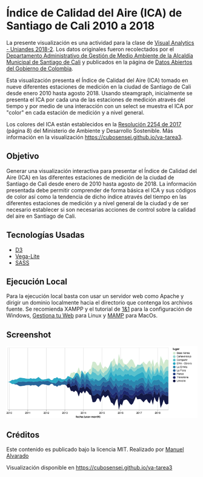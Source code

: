 # Índice de Calidad del Aire (ICA) de Santiago de Cali 2010 a 2018
La presente visualización es una actividad para la clase de [Visual Analytics - Uniandes 2018-2](http://johnguerra.co/classes/visual_analytics_fall_2018/). Los datos originales fueron recolectados por el [Departamento Administrativo de Gestión de Medio Ambiente de la Alcaldía Municipal de Santiago de Cali](http://www.cali.gov.co/dagma) y publicados en la página de [Datos Abiertos del Gobierno de Colombia](https://www.datos.gov.co/Ambiente-y-Desarrollo-Sostenible/Indice-de-calidad-del-aire-ICA-de-Santiago-de-Cali/fci7-y95i).

Esta visualización presenta el Índice de Calidad del Aire (ICA) tomado en nueve diferentes estaciones de medición en la ciudad de Santiago de Cali desde enero 2010 hasta agosto 2018. Usando steamgraph, inicialmente se presenta el ICA por cada una de las estaciones de medición através del tiempo y por medio de una interacción con un select se muestra el ICA por "color" en cada estación de medición y a nivel general.

Los colores del ICA están establecidos en la [Resolución 2254 de 2017](http://www.minambiente.gov.co/images/normativa/app/resoluciones/96-res%202254%20de%202017.pdf) (página 8) del Ministerio de Ambiente y Desarrollo Sostenible. Más información en la visualización https://cubosensei.github.io/va-tarea3.


## Objetivo
Generar una visualización interactiva para presentar el Índice de Calidad del Aire (ICA) en las diferentes estaciones de medición de la ciudad de Santiago de Cali desde enero de 2010 hasta agosto de 2018. La información presentada debe permitir comprender de forma básica el ICA y sus códigos de color así como la tendencia de dicho índice através del tiempo en las diferentes estaciones de medición y a nivel general de la ciudad y de ser necesario establecer si son necesarias acciones de control sobre la calidad del aire en Santiago de Cali.


## Tecnologías Usadas
* [D3](https://d3js.org/)
* [Vega-Lite](https://vega.github.io/vega-lite/)
* [SASS](https://sass-lang.com/)


## Ejecución Local
Para la ejecución local basta con usar un servidor web como Apache y dirigir un dominio localmente hacia el directorio que contenga los archivos fuente. Se recomienda XAMPP y el tutorial de [1&1](https://www.1and1.com/digitalguide/server/tools/xampp-tutorial-create-your-own-local-test-server/) para la configuración de Windows, [Gestiona tu Web](https://www.gestionatuweb.net/instalar-un-servidor-web-en-linux-para-pruebas-y-aprendizaje-con-xampp/) para Linux y [MAMP](https://documentation.mamp.info/en/MAMP-Mac/First-Steps/) para MacOs.


## Screenshot
![preview](/ScreenShot.png)


## Créditos
Este contenido es publicado bajo la licencia MIT. Realizado por [Manuel Alvarado](http://www.manalco.co)

Visualización disponible en https://cubosensei.github.io/va-tarea3
